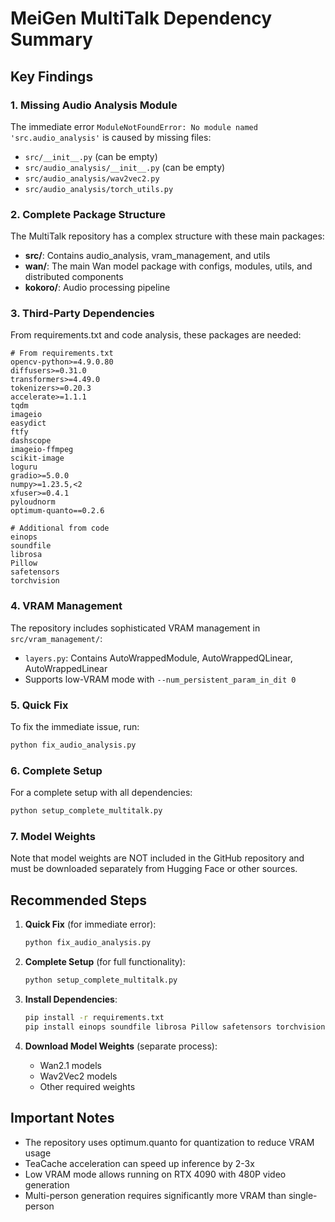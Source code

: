 # MeiGen MultiTalk Dependency Summary

## Key Findings

### 1. Missing Audio Analysis Module
The immediate error `ModuleNotFoundError: No module named 'src.audio_analysis'` is caused by missing files:
- `src/__init__.py` (can be empty)
- `src/audio_analysis/__init__.py` (can be empty)
- `src/audio_analysis/wav2vec2.py`
- `src/audio_analysis/torch_utils.py`

### 2. Complete Package Structure
The MultiTalk repository has a complex structure with these main packages:
- **src/**: Contains audio_analysis, vram_management, and utils
- **wan/**: The main Wan model package with configs, modules, utils, and distributed components
- **kokoro/**: Audio processing pipeline

### 3. Third-Party Dependencies
From requirements.txt and code analysis, these packages are needed:
```
# From requirements.txt
opencv-python>=4.9.0.80
diffusers>=0.31.0
transformers>=4.49.0
tokenizers>=0.20.3
accelerate>=1.1.1
tqdm
imageio
easydict
ftfy
dashscope
imageio-ffmpeg
scikit-image
loguru
gradio>=5.0.0
numpy>=1.23.5,<2
xfuser>=0.4.1
pyloudnorm
optimum-quanto==0.2.6

# Additional from code
einops
soundfile
librosa
Pillow
safetensors
torchvision
```

### 4. VRAM Management
The repository includes sophisticated VRAM management in `src/vram_management/`:
- `layers.py`: Contains AutoWrappedModule, AutoWrappedQLinear, AutoWrappedLinear
- Supports low-VRAM mode with `--num_persistent_param_in_dit 0`

### 5. Quick Fix
To fix the immediate issue, run:
```bash
python fix_audio_analysis.py
```

### 6. Complete Setup
For a complete setup with all dependencies:
```bash
python setup_complete_multitalk.py
```

### 7. Model Weights
Note that model weights are NOT included in the GitHub repository and must be downloaded separately from Hugging Face or other sources.

## Recommended Steps

1. **Quick Fix** (for immediate error):
   ```bash
   python fix_audio_analysis.py
   ```

2. **Complete Setup** (for full functionality):
   ```bash
   python setup_complete_multitalk.py
   ```

3. **Install Dependencies**:
   ```bash
   pip install -r requirements.txt
   pip install einops soundfile librosa Pillow safetensors torchvision
   ```

4. **Download Model Weights** (separate process):
   - Wan2.1 models
   - Wav2Vec2 models
   - Other required weights

## Important Notes

- The repository uses optimum.quanto for quantization to reduce VRAM usage
- TeaCache acceleration can speed up inference by 2-3x
- Low VRAM mode allows running on RTX 4090 with 480P video generation
- Multi-person generation requires significantly more VRAM than single-person